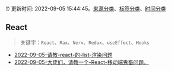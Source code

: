 :alarm_clock: 更新时间: 2022-09-05 15:44:45。[来源分类](../README.md)、[标签分类](../TAGS.md)、[时间分类](../TIMELINE.md)

## React


> 关键字：`React`、`Rax`、`Nerv`、`Redux`、`useEffect`、`Hooks`



- [2022-09-05-请教-react-的-list-渲染问题](https://www.v2ex.com/t/877937) 
- [2022-09-05-大佬们，请教一个-React-移动端鬼畜问题。](https://www.v2ex.com/t/877917) 